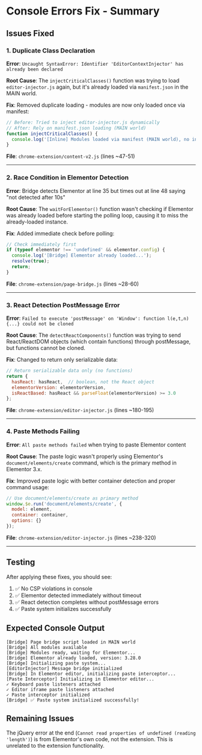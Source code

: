 # Console Errors Fix - Summary

## Issues Fixed

### 1. Duplicate Class Declaration
**Error**: `Uncaught SyntaxError: Identifier 'EditorContextInjector' has already been declared`

**Root Cause**: The `injectCriticalClasses()` function was trying to load `editor-injector.js` again, but it's already loaded via `manifest.json` in the MAIN world.

**Fix**: Removed duplicate loading - modules are now only loaded once via manifest:
```javascript
// Before: Tried to inject editor-injector.js dynamically
// After: Rely on manifest.json loading (MAIN world)
function injectCriticalClasses() {
  console.log('[Inline] Modules loaded via manifest (MAIN world), no injection needed');
}
```

**File**: `chrome-extension/content-v2.js` (lines ~47-51)

---

### 2. Race Condition in Elementor Detection
**Error**: Bridge detects Elementor at line 35 but times out at line 48 saying "not detected after 10s"

**Root Cause**: The `waitForElementor()` function wasn't checking if Elementor was already loaded before starting the polling loop, causing it to miss the already-loaded instance.

**Fix**: Added immediate check before polling:
```javascript
// Check immediately first
if (typeof elementor !== 'undefined' && elementor.config) {
  console.log('[Bridge] Elementor already loaded...');
  resolve(true);
  return;
}
```

**File**: `chrome-extension/page-bridge.js` (lines ~28-60)

---

### 3. React Detection PostMessage Error
**Error**: `Failed to execute 'postMessage' on 'Window': function l(e,t,n){...} could not be cloned`

**Root Cause**: The `detectReactComponents()` function was trying to send React/ReactDOM objects (which contain functions) through postMessage, but functions cannot be cloned.

**Fix**: Changed to return only serializable data:
```javascript
// Return serializable data only (no functions)
return {
  hasReact: hasReact,  // boolean, not the React object
  elementorVersion: elementorVersion,
  isReactBased: hasReact && parseFloat(elementorVersion) >= 3.0
};
```

**File**: `chrome-extension/editor-injector.js` (lines ~180-195)

---

### 4. Paste Methods Failing
**Error**: `All paste methods failed` when trying to paste Elementor content

**Root Cause**: The paste logic wasn't properly using Elementor's `document/elements/create` command, which is the primary method in Elementor 3.x.

**Fix**: Improved paste logic with better container detection and proper command usage:
```javascript
// Use document/elements/create as primary method
window.$e.run('document/elements/create', {
  model: element,
  container: container,
  options: {}
});
```

**File**: `chrome-extension/editor-injector.js` (lines ~238-320)

---

## Testing

After applying these fixes, you should see:

1. ✅ No CSP violations in console
2. ✅ Elementor detected immediately without timeout
3. ✅ React detection completes without postMessage errors
4. ✅ Paste system initializes successfully

## Expected Console Output

```
[Bridge] Page bridge script loaded in MAIN world
[Bridge] All modules available
[Bridge] Modules ready, waiting for Elementor...
[Bridge] Elementor already loaded, version: 3.28.0
[Bridge] Initializing paste system...
[EditorInjector] Message bridge initialized
[Bridge] In Elementor editor, initializing paste interceptor...
[Paste Interceptor] Initializing in Elementor editor...
✓ Keyboard paste listeners attached
✓ Editor iframe paste listeners attached
✓ Paste interceptor initialized
[Bridge] ✅ Paste system initialized successfully!
```

## Remaining Issues

The jQuery error at the end (`Cannot read properties of undefined (reading 'length')`) is from Elementor's own code, not the extension. This is unrelated to the extension functionality.
